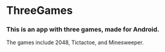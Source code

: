 # ThreeGames
### This is an app with three games, made for Android.
The games include 2048, Tictactoe, and Minesweeper.
